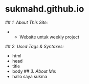  # sukmahd.github.io

 _## 1. About This Site:_
* * Website untuk weekly project

 _## 2. Used Tags & Syntaxes:_
 * html
 * head
 * title
 * body
 _## 3. About Me:_
 * hallo saya sukma
